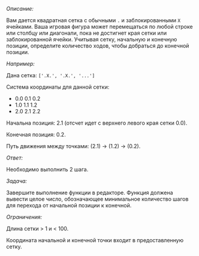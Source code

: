 *Описание:*

Вам дается квадратная сетка с обычными `.` и заблокированными `X` ячейками. Ваша игровая фигура может перемещаться по любой строке или столбцу или диагонали, пока не достигнет края сетки или заблокированной ячейки. Учитывая сетку, начальную и конечную позиции, определите количество ходов, чтобы добраться до конечной позиции.

*Например:*

Дана сетка: `['.X.', '.X.', '...']`
  
Система координаты для данной сетки:
- 0.0 0.1 0.2
- 1.0 1.1	1.2
- 2.0	2.1	2.2

Начальна позиция: 2.1 (отсчет идет с верхнего левого края сетки 0.0).

Конечная позиция: 0.2.

Путь движения между точками: (2.1) -> (1.2) -> (0.2).

*Ответ:*

Необходимо выполнить 2 шага.

*Задача:*

Завершите выполнение функции в редакторе. Функция должена вывести целое число, обозначающее минимальное количество шагов для перехода от начальной позиции к конечной.
    
*Ограничения:*

Длина сетки > 1 и < 100.

Координата начальной и конечной точки входит в предоставленную сетку.
